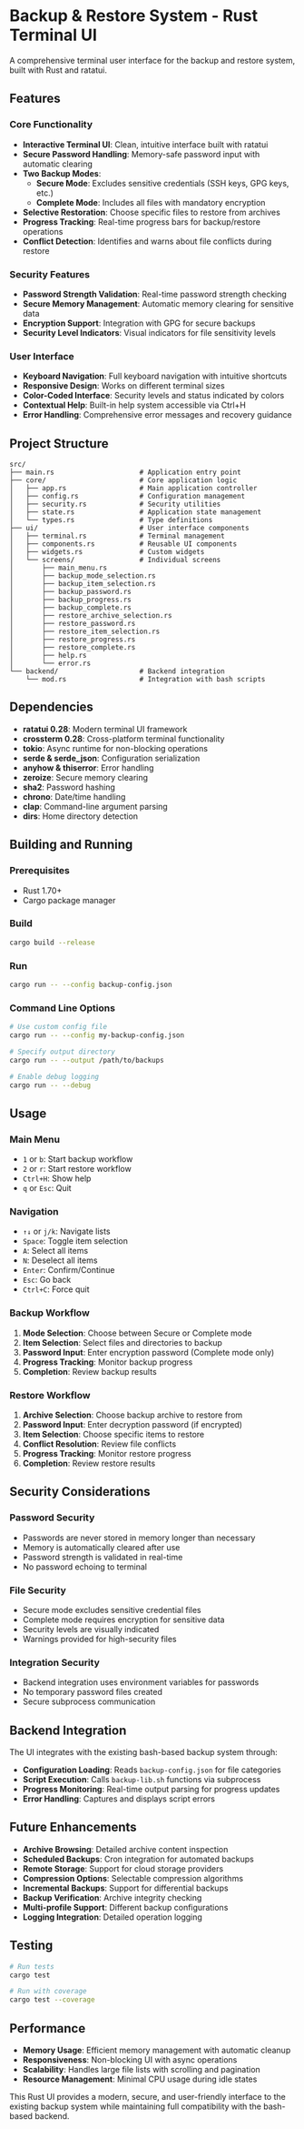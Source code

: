 # Backup & Restore System - Rust Terminal UI

A comprehensive terminal user interface for the backup and restore system, built with Rust and ratatui.

## Features

### Core Functionality
- **Interactive Terminal UI**: Clean, intuitive interface built with ratatui
- **Secure Password Handling**: Memory-safe password input with automatic clearing
- **Two Backup Modes**:
  - **Secure Mode**: Excludes sensitive credentials (SSH keys, GPG keys, etc.)
  - **Complete Mode**: Includes all files with mandatory encryption
- **Selective Restoration**: Choose specific files to restore from archives
- **Progress Tracking**: Real-time progress bars for backup/restore operations
- **Conflict Detection**: Identifies and warns about file conflicts during restore

### Security Features
- **Password Strength Validation**: Real-time password strength checking
- **Secure Memory Management**: Automatic memory clearing for sensitive data
- **Encryption Support**: Integration with GPG for secure backups
- **Security Level Indicators**: Visual indicators for file sensitivity levels

### User Interface
- **Keyboard Navigation**: Full keyboard navigation with intuitive shortcuts
- **Responsive Design**: Works on different terminal sizes
- **Color-Coded Interface**: Security levels and status indicated by colors
- **Contextual Help**: Built-in help system accessible via Ctrl+H
- **Error Handling**: Comprehensive error messages and recovery guidance

## Project Structure

```
src/
├── main.rs                     # Application entry point
├── core/                       # Core application logic
│   ├── app.rs                  # Main application controller
│   ├── config.rs               # Configuration management
│   ├── security.rs             # Security utilities
│   ├── state.rs                # Application state management
│   └── types.rs                # Type definitions
├── ui/                         # User interface components
│   ├── terminal.rs             # Terminal management
│   ├── components.rs           # Reusable UI components
│   ├── widgets.rs              # Custom widgets
│   └── screens/                # Individual screens
│       ├── main_menu.rs
│       ├── backup_mode_selection.rs
│       ├── backup_item_selection.rs
│       ├── backup_password.rs
│       ├── backup_progress.rs
│       ├── backup_complete.rs
│       ├── restore_archive_selection.rs
│       ├── restore_password.rs
│       ├── restore_item_selection.rs
│       ├── restore_progress.rs
│       ├── restore_complete.rs
│       ├── help.rs
│       └── error.rs
└── backend/                    # Backend integration
    └── mod.rs                  # Integration with bash scripts
```

## Dependencies

- **ratatui 0.28**: Modern terminal UI framework
- **crossterm 0.28**: Cross-platform terminal functionality
- **tokio**: Async runtime for non-blocking operations
- **serde & serde_json**: Configuration serialization
- **anyhow & thiserror**: Error handling
- **zeroize**: Secure memory clearing
- **sha2**: Password hashing
- **chrono**: Date/time handling
- **clap**: Command-line argument parsing
- **dirs**: Home directory detection

## Building and Running

### Prerequisites
- Rust 1.70+ 
- Cargo package manager

### Build
```bash
cargo build --release
```

### Run
```bash
cargo run -- --config backup-config.json
```

### Command Line Options
```bash
# Use custom config file
cargo run -- --config my-backup-config.json

# Specify output directory
cargo run -- --output /path/to/backups

# Enable debug logging
cargo run -- --debug
```

## Usage

### Main Menu
- `1` or `b`: Start backup workflow
- `2` or `r`: Start restore workflow
- `Ctrl+H`: Show help
- `q` or `Esc`: Quit

### Navigation
- `↑↓` or `j/k`: Navigate lists
- `Space`: Toggle item selection
- `A`: Select all items
- `N`: Deselect all items
- `Enter`: Confirm/Continue
- `Esc`: Go back
- `Ctrl+C`: Force quit

### Backup Workflow
1. **Mode Selection**: Choose between Secure or Complete mode
2. **Item Selection**: Select files and directories to backup
3. **Password Input**: Enter encryption password (Complete mode only)
4. **Progress Tracking**: Monitor backup progress
5. **Completion**: Review backup results

### Restore Workflow
1. **Archive Selection**: Choose backup archive to restore from
2. **Password Input**: Enter decryption password (if encrypted)
3. **Item Selection**: Choose specific items to restore
4. **Conflict Resolution**: Review file conflicts
5. **Progress Tracking**: Monitor restore progress
6. **Completion**: Review restore results

## Security Considerations

### Password Security
- Passwords are never stored in memory longer than necessary
- Memory is automatically cleared after use
- Password strength is validated in real-time
- No password echoing to terminal

### File Security
- Secure mode excludes sensitive credential files
- Complete mode requires encryption for sensitive data
- Security levels are visually indicated
- Warnings provided for high-security files

### Integration Security
- Backend integration uses environment variables for passwords
- No temporary password files created
- Secure subprocess communication

## Backend Integration

The UI integrates with the existing bash-based backup system through:

- **Configuration Loading**: Reads `backup-config.json` for file categories
- **Script Execution**: Calls `backup-lib.sh` functions via subprocess
- **Progress Monitoring**: Real-time output parsing for progress updates
- **Error Handling**: Captures and displays script errors

## Future Enhancements

- **Archive Browsing**: Detailed archive content inspection
- **Scheduled Backups**: Cron integration for automated backups
- **Remote Storage**: Support for cloud storage providers
- **Compression Options**: Selectable compression algorithms
- **Incremental Backups**: Support for differential backups
- **Backup Verification**: Archive integrity checking
- **Multi-profile Support**: Different backup configurations
- **Logging Integration**: Detailed operation logging

## Testing

```bash
# Run tests
cargo test

# Run with coverage
cargo test --coverage
```

## Performance

- **Memory Usage**: Efficient memory management with automatic cleanup
- **Responsiveness**: Non-blocking UI with async operations
- **Scalability**: Handles large file lists with scrolling and pagination
- **Resource Management**: Minimal CPU usage during idle states

This Rust UI provides a modern, secure, and user-friendly interface to the existing backup system while maintaining full compatibility with the bash-based backend.